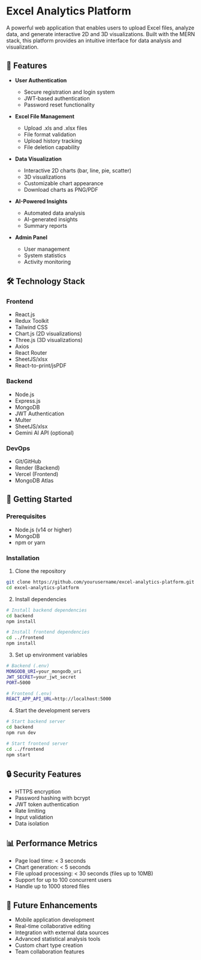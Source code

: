 # Excel Analytics Platform

A powerful web application that enables users to upload Excel files, analyze data, and generate interactive 2D and 3D visualizations. Built with the MERN stack, this platform provides an intuitive interface for data analysis and visualization.

## 🌟 Features

- **User Authentication**
  - Secure registration and login system
  - JWT-based authentication
  - Password reset functionality

- **Excel File Management**
  - Upload .xls and .xlsx files
  - File format validation
  - Upload history tracking
  - File deletion capability

- **Data Visualization**
  - Interactive 2D charts (bar, line, pie, scatter)
  - 3D visualizations
  - Customizable chart appearance
  - Download charts as PNG/PDF

- **AI-Powered Insights**
  - Automated data analysis
  - AI-generated insights
  - Summary reports

- **Admin Panel**
  - User management
  - System statistics
  - Activity monitoring

## 🛠️ Technology Stack

### Frontend
- React.js
- Redux Toolkit
- Tailwind CSS
- Chart.js (2D visualizations)
- Three.js (3D visualizations)
- Axios
- React Router
- SheetJS/xlsx
- React-to-print/jsPDF

### Backend
- Node.js
- Express.js
- MongoDB
- JWT Authentication
- Multer
- SheetJS/xlsx
- Gemini AI API (optional)

### DevOps
- Git/GitHub
- Render (Backend)
- Vercel (Frontend)
- MongoDB Atlas

## 🚀 Getting Started

### Prerequisites
- Node.js (v14 or higher)
- MongoDB
- npm or yarn

### Installation

1. Clone the repository
```bash
git clone https://github.com/yourusername/excel-analytics-platform.git
cd excel-analytics-platform
```

2. Install dependencies
```bash
# Install backend dependencies
cd backend
npm install

# Install frontend dependencies
cd ../frontend
npm install
```

3. Set up environment variables
```bash
# Backend (.env)
MONGODB_URI=your_mongodb_uri
JWT_SECRET=your_jwt_secret
PORT=5000

# Frontend (.env)
REACT_APP_API_URL=http://localhost:5000
```

4. Start the development servers
```bash
# Start backend server
cd backend
npm run dev

# Start frontend server
cd ../frontend
npm start
```

## 🔒 Security Features

- HTTPS encryption
- Password hashing with bcrypt
- JWT token authentication
- Rate limiting
- Input validation
- Data isolation

## 📊 Performance Metrics

- Page load time: < 3 seconds
- Chart generation: < 5 seconds
- File upload processing: < 30 seconds (files up to 10MB)
- Support for up to 100 concurrent users
- Handle up to 1000 stored files

## 🔄 Future Enhancements

- Mobile application development
- Real-time collaborative editing
- Integration with external data sources
- Advanced statistical analysis tools
- Custom chart type creation
- Team collaboration features 